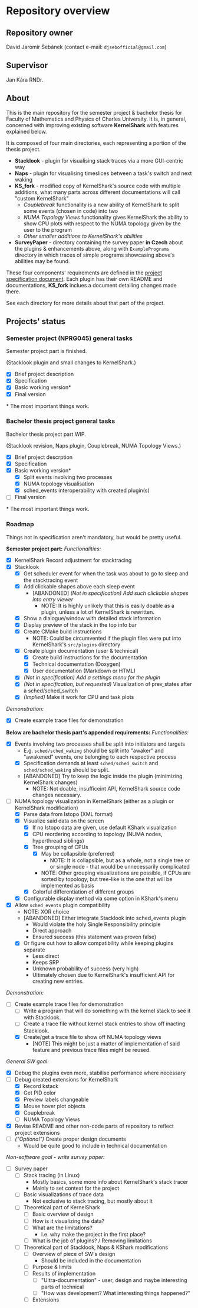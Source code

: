 # Repository overview

## Repository owner

David Jaromír Šebánek (contact e-mail: `djsebofficial@gmail.com`)

## Supervisor

Jan Kára RNDr.

## About

This is the main repository for the semester project & bachelor thesis for Faculty of Mathematics and Physics of
Charles University. It is, in general, concerned with improving existing software **KernelShark** with features
explained below.

It is composed of four main directories, each representing a portion of the thesis project.

- **Stacklook** - plugin for visualising stack traces via a more GUI-centric way
- **Naps** - plugin for visualising timeslices between a task's switch and next waking
- **KS_fork** - modified copy of KernelShark's source code with multiple additions, what many parts across different
  documentations will call "custom KernelShark"
  - _Couplebreak_ functionality is a new ability of KernelShark to split some events (chosen in code) into two
  - _NUMA Topology Views_ functionality gives KernelShark the ability to show CPU plots with respect to the NUMA
    topology given by the user to the program
  - _Other smaller additions to KernelShark's abilities_
- **SurveyPaper** - directory containing the survey paper **in Czech** about the plugins & enhancements above, along
  with `ExamplePrograms` directory in which traces of simple programs showcasing above's abilities may be found.

These four components' requirements are defined in the [project specification document](./ProjectSpecification.md). Each plugin has their own README and documentations, **KS_fork** inclues a document detailing changes made there.

See each directory for more details about that part of the project.

## Projects' status

### Semester project (NPRG045) general tasks

Semester project part is finished.

(Stacklook plugin and small changes to KernelShark.)

- [x] Brief project description
- [x] Specification
- [x] Basic working version\*
- [x] Final version

\* The most important things work.

### Bachelor thesis project general tasks

Bachelor thesis project part WIP.

(Stacklook revision, Naps plugin, Couplebreak, NUMA Topology Views.)

- [x] Brief project descrption
- [x] Specification
- [x] Basic working version\*
  - [x] Split events involving two processes
  - [x] NUMA topology visualisation
  - [x] sched_events interoperability with created plugin(s)
- [ ] Final version

\* The most important things work.

### Roadmap

Things not in specification aren't mandatory, but would be pretty useful.

**Semester project part:**
_Functionalities:_

- [x] KernelShark Record adjustment for stacktracing
- [x] Stacklook
  - [x] Get scheduler event for when the task was about to go to sleep and the stacktracing event
  - [x] Add clickable shapes above each sleep event
    - \[ABANDONED\] _(Not in specification) Add such clickable shapes into entry viewer_
      - NOTE: It is highly unlikely that this is easily doable as a plugin, unless a lot of KernelShark is rewritten.
  - [x] Show a dialogue/window with detailed stack information
  - [x] Display preview of the stack in the top info bar
  - [x] Create CMake build instructions
    - NOTE: Could be circumvented if the plugin files were put into KernelShark's `src/plugins` directory
  - [x] Create plugin documentation (user & technical)
    - [x] Create build instructions for the documentation
    - [x] Technical documentation (Doxygen)
    - [x] User documentation (Markdown or HTML)
  - [x] _(Not in specification) Add a settings menu for the plugin_
  - [x] _(Not in specification, but requested)_ Visualization of prev_states after a sched/sched_switch
  - [x] _(Implied)_ Make it work for CPU and task plots

_Demonstration:_

- [x] Create example trace files for demonstration

**Below are bachelor thesis part's appended requirements:**
_Functionalities:_

- [x] Events involving two processes shall be split into initiators and targets
  - E.g. `sched/sched_waking` should be split into "awaker" and "awakened" events, one belonging to each respective
    process
  - [x] Specification demands at least `sched/sched_switch` and `sched/sched_waking` should be split.
  - \[ABANDONED\] Try to keep the logic inside the plugin (minimizing KernelShark changes)
    - NOTE: Not doable, insufficeint API, KernelShark source code changes necessary.
- [ ] NUMA topology visualization in KernelShark (either as a plugin or KernelShark modification)
  - [x] Parse data from Istopo (XML format)
  - [x] Visualize said data on the screen
    - [x] If no Istopo data are given, use default KShark visualization
    - [x] CPU reordering according to topology (NUMA nodes, hyperthread siblings)
    - [x] Tree grouping of CPUs
      - [x] May be collapsible (preferred)
        - NOTE: It is collapsible, but as a whole, not a single tree or
          or single node - that would be unnecessarily complicated
      - NOTE: Other grouping visualizations are possible, if
        CPUs are sorted by topology, but tree-like is the one
        that will be implemented as basis
    - [x] Colorful differentiation of different groups
  - [x] Configurable display method via some option in KShark's menu
- [x] Allow `sched_events` plugin compatibility
  - NOTE: XOR choice
  - \[ABANDONED\] Either integrate Stacklook into sched_events plugin
    - Would violate the holy Single Responsibility principle
    - Direct approach
    - Ensured success (this statement was proven false)
  - [x] Or figure out how to allow compatibility while keeping plugins separate
    - Less direct
    - Keeps SRP
    - Unknown probability of success (very high)
    - Ultimately chosen due to KernelShark's insufficient API for creating new entries.

_Demonstration:_

- [ ] Create example trace files for demonstration
  - [ ] Write a program that will do something with the kernel stack to see it with Stacklook.
  - [ ] Create a trace file without kernel stack entries to show off inacting Stacklook.
  - [x] Create/get a trace file to show off NUMA topology views
    - \[NOTE\] This might be just a matter of implementation of said feature and previous trace files might be reused.

_General SW goal:_

- [x] Debug the plugins even more, stabilise performance where necessary
- [ ] Debug created extensions for KernelShark
  - [x] Record kstack
  - [x] Get PID color
  - [x] Preview labels changeable
  - [x] Mouse hover plot objects
  - [x] Couplebreak
  - [ ] NUMA Topology Views
- [x] Revise README and other non-code parts of repository to reflect project extensions
- [ ] _("Optional")_ Create proper design documents
  - Would be quite good to include in technical documentation

_Non-software goal - write survey paper:_

- [ ] Survey paper
  - [ ] Stack tracing (in Linux)
    - Mostly basics, some more info about KernelShark's stack tracer
    - Mainly to set context for the project
  - [ ] Basic visualizations of trace data
    - Not exclusive to stack tracing, but mostly about it
  - [ ] Theoretical part of KernelShark
    - [ ] Basic overview of design
    - [ ] How is it visualizing the data?
    - [ ] What are the limitations?
      - I.e. why make the project in the first place?
    - [ ] What is the job of plugins? / Removing limitations
  - [ ] Theoretical part of Stacklook, Naps & KShark modifications
    - [ ] Overview of piece of SW's design
      - Should be included in the documentation
    - [ ] Purpose & limits
    - [ ] Results of implementation
      - [ ] "Ultra-documentation" - user, design and maybe interesting parts
            of technical
      - [ ] "How was development? What interesting things happened?"
    - [ ] Extensions

